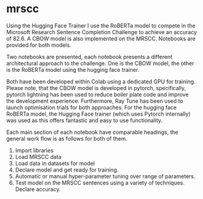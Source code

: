# mrscc
Using the Hugging Face Trainer I use the RoBERTa model to compete in the Microsoft Research Sentence Completion Challenge to achieve an accuracy of 82.6. A CBOW model is also implemented on the MRSCC. Notebooks are provided for both models.

Two notebooks are presented, each notebook presents a different architectural approach to the challenge. One is the CBOW model, the other is the RoBERTa model using the hugging face trainer.

Both have been developed within Colab using a dedicated GPU for training. Please note, that the CBOW model is developed in pytorch, specifically, pytorch lightning has been used to reduce boiler plate code and improve the development experience. Furthermore, Ray Tune has been used to launch optimisation trials for both approaches. 
For the hugging face RoBERTa model, the Hugging Face trainer (which uses Pytorch internally) was used as this offers fantastic and easy to use functionality.

Each main section of each notebook have comparable headings, the general work flow is as follows for both of them.

1. Import libraries
2. Load MRSCC data
3. Load data in datasets for model
4. Declare model and get ready for training.
5. Automatic or manual hyper-parameter tuning over range of parameters.
6. Test model on the MRSCC sentences using a variety of techniques. Declare accuracy.
